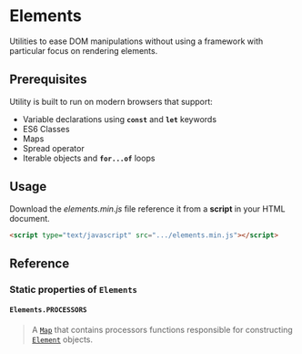 # Elements

Utilities to ease DOM manipulations without using a framework with particular focus on rendering elements.


## Prerequisites

Utility is built to run on modern browsers that support:

  - Variable declarations using __`const`__ and __`let`__ keywords
  - ES6 Classes
  - Maps
  - Spread operator
  - Iterable objects and __`for...of`__ loops
  

## Usage

Download the _elements.min.js_ file reference it from a __script__ in your HTML document.

```html
<script type="text/javascript" src=".../elements.min.js"></script>
```


## Reference

### Static properties of `Elements`

#### `Elements.PROCESSORS`
> A [`Map`](https://developer.mozilla.org/en-US/docs/Web/JavaScript/Reference/Global_Objects/Map) that contains processors functions responsible for constructing [`Element`](https://developer.mozilla.org/en-US/docs/Web/API/Element) objects.
